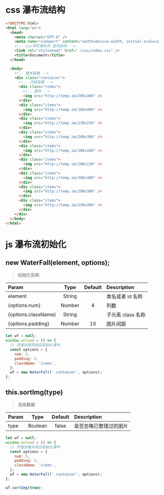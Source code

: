 # css 瀑布流结构

```html
<!DOCTYPE html>
<html lang="en">
  <head>
    <meta charset="UTF-8" />
    <meta name="viewport" content="width=device-width, initial-scale=1.0" />
    <!-- css书写瀑布流 竖向排列 -->
    <link rel="stylesheet" href="./css/index.css" />
    <title>Document</title>
  </head>

  <body>
    <!-- 整体容器 -->
    <div class="container">
      <!-- 内容容器 -->
      <div class="items">
        <!-- 图片 -->
        <img src="http://temp.im/200x300" />
      </div>
      <div class="items">
        <img src="http://temp.im/160x400" />
      </div>
      <div class="items">
        <img src="http://temp.im/230x230" />
      </div>
      <div class="items">
        <img src="http://temp.im/200x300" />
      </div>
      <div class="items">
        <img src="http://temp.im/180x100" />
      </div>
      <div class="items">
        <img src="http://temp.im/100x130" />
      </div>
      <div class="items">
        <img src="http://temp.im/300x300" />
      </div>
      <div class="items">
        <img src="http://temp.im/200x300" />
      </div>
      <div class="items">
        <img src="http://temp.im/250x300" />
      </div>
    </div>
  </body>
</html>
```

# js 瀑布流初始化

## new WaterFall(element, options);

> 初始化实例

| Param               |  Type  | Default | Description       |
| :------------------ | :----: | :-----: | :---------------- |
| element             | String |         | 类名或者 id 名称  |
| {options.num}       | Number |    4    | 列数              |
| {options.className} | String |         | 子元素 class 名称 |
| {options.padding}   | Number |   10    | 图片间距          |

```javascript
let wf = null;
window.onload = () => {
  // 页面加载完成后初始化事件
  const options = {
    num: 5,
    padding: 5,
    className: 'items',
  };
  wf = new WaterFall('.container', options);
};
```

## this.sortImg(type)

> 渲染数据

| Param |  Type   | Default | Description            |
| :---- | :-----: | :-----: | :--------------------- |
| type  | Boolean |  false  | 是否忽略已整理过的图片 |

```javascript
let wf = null;
window.onload = () => {
  // 页面加载完成后初始化事件
  const options = {
    num: 5,
    padding: 5,
    className: 'items',
  };
  wf = new WaterFall('.container', options);
};

wf.sortImg(true);
```
